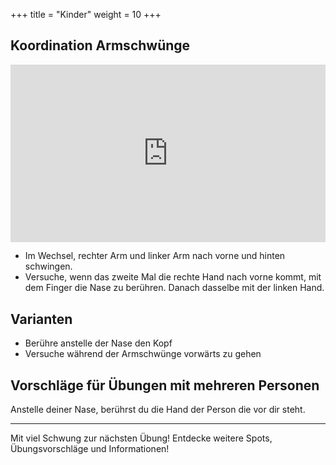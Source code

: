 +++
title = "Kinder"
weight = 10
+++

## Koordination Armschwünge

<div style="padding:56.25% 0 0 0;position:relative;"><iframe src="https://player.vimeo.com/video/1022813803?h=d846a9708c&amp;badge=0&amp;autopause=0&amp;player_id=0&amp;app_id=58479" frameborder="0" allow="autoplay; fullscreen; picture-in-picture; clipboard-write" style="position:absolute;top:0;left:0;width:100%;height:100%;" title="07-09-Übung - Excercice 2"></iframe></div><script src="https://player.vimeo.com/api/player.js"></script>

- Im Wechsel, rechter Arm und linker Arm nach vorne und hinten schwingen. 
- Versuche, wenn das zweite Mal die rechte Hand nach vorne kommt, mit dem Finger die Nase zu berühren. Danach dasselbe mit der linken Hand.

## Varianten

- Berühre anstelle der Nase den Kopf
- Versuche während der Armschwünge vorwärts zu gehen


## Vorschläge für Übungen mit mehreren Personen

Anstelle deiner Nase, berührst du die Hand der Person die vor dir steht.

---- 

Mit viel Schwung zur nächsten Übung! Entdecke weitere Spots, Übungsvorschläge und Informationen!
